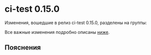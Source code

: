 # ci-test 0.15.0

<!-- ЧЕЛОВЕЧЕСКОЕ ВСТУПЛЕНИЕ -->

Изменения, вошедшие в релиз ci-test 0.15.0, разделены на группы:

Все важные изменения подробно описаны [ниже](#Пояснения).

## Пояснения

